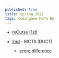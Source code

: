 ```yaml
---
published: true
title: Spring 2021
tags: codingame MCTS NN
---
```

- [reCurse (1st)](https://forum.codingame.com/t/spring-challenge-2021-feedbacks-strategies/190849/67?u=yduf)

- [2nd](https://forum.codingame.com/t/spring-challenge-2021-feedbacks-strategies/190849/48?u=yduf) - MCTS  (DUCT)
	- [score difference](https://forum.codingame.com/t/spring-challenge-2021-feedbacks-strategies/190849/66?u=yduf)


